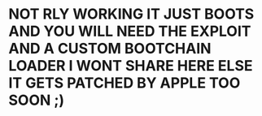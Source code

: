 
# NOT RLY WORKING IT JUST BOOTS AND YOU WILL NEED THE EXPLOIT AND A CUSTOM BOOTCHAIN LOADER I WONT SHARE HERE ELSE IT GETS PATCHED BY APPLE TOO SOON ;)
